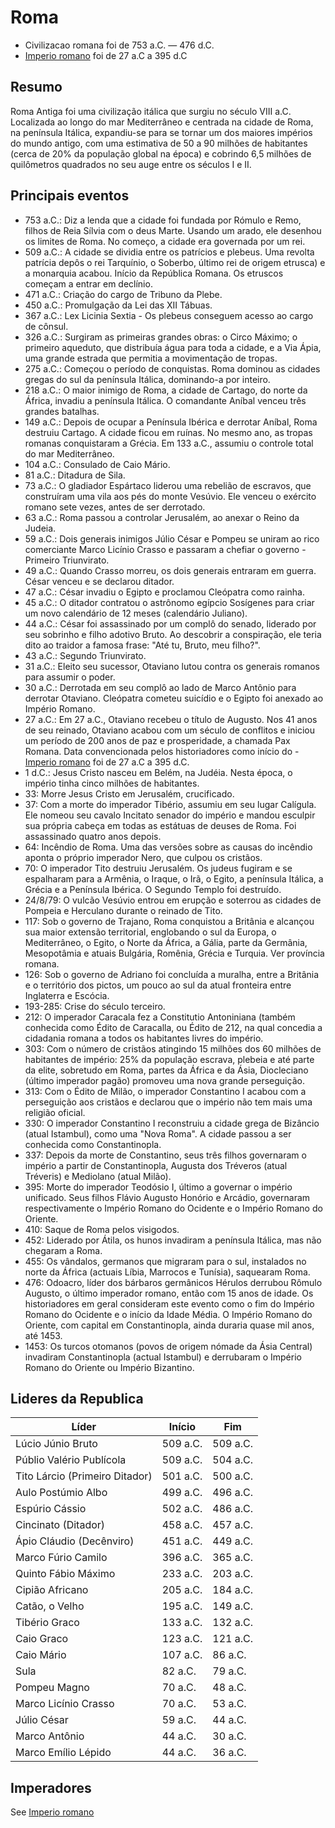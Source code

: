 # Roma

- Civilizacao romana foi de 753 a.C. — 476 d.C. 
- [Imperio romano](imperio-romano) foi de 27 a.C a 395 d.C

## Resumo

Roma Antiga foi uma civilização itálica que surgiu no século VIII a.C. Localizada ao longo do mar Mediterrâneo e centrada na cidade de Roma, na península Itálica, expandiu-se para se tornar um dos maiores impérios do mundo antigo, com uma estimativa de 50 a 90 milhões de habitantes (cerca de 20% da população global na época) e cobrindo 6,5 milhões de quilômetros quadrados no seu auge entre os séculos I e II.

## Principais eventos

- 753 a.C.: Diz a lenda que a cidade foi fundada por Rómulo e Remo, filhos de Reia Sílvia com o deus Marte. Usando um arado, ele desenhou os limites de Roma. No começo, a cidade era governada por um rei.
- 509 a.C.: A cidade se dividia entre os patrícios e plebeus. Uma revolta patrícia depôs o rei Tarquínio, o Soberbo, último rei de origem etrusca) e a monarquia acabou. Início da República Romana. Os etruscos começam a entrar em declínio.
- 471 a.C.: Criação do cargo de Tribuno da Plebe.
- 450 a.C.: Promulgação da Lei das XII Tábuas.
- 367 a.C.: Lex Licinia Sextia - Os plebeus conseguem acesso ao cargo de cônsul.
- 326 a.C.: Surgiram as primeiras grandes obras: o Circo Máximo; o primeiro aqueduto, que distribuía água para toda a cidade, e a Via Ápia, uma grande estrada que permitia a movimentação de tropas.
- 275 a.C.: Começou o período de conquistas. Roma dominou as cidades gregas do sul da península Itálica, dominando-a por inteiro.
- 218 a.C.: O maior inimigo de Roma, a cidade de Cartago, do norte da África, invadiu a península Itálica. O comandante Aníbal venceu três grandes batalhas.
- 149 a.C.: Depois de ocupar a Península Ibérica e derrotar Aníbal, Roma destruiu Cartago. A cidade ficou em ruínas. No mesmo ano, as tropas romanas conquistaram a Grécia. Em 133 a.C., assumiu o controle total do mar Mediterrâneo.
- 104 a.C.: Consulado de Caio Mário.
- 81 a.C.: Ditadura de Sila.
- 73 a.C.: O gladiador Espártaco liderou uma rebelião de escravos, que construíram uma vila aos pés do monte Vesúvio. Ele venceu o exército romano sete vezes, antes de ser derrotado.
- 63 a.C.: Roma passou a controlar Jerusalém, ao anexar o Reino da Judeia.
- 59 a.C.: Dois generais inimigos Júlio César e Pompeu se uniram ao rico comerciante Marco Licínio Crasso e passaram a chefiar o governo - Primeiro Triunvirato.
- 49 a.C.: Quando Crasso morreu, os dois generais entraram em guerra. César venceu e se declarou ditador.
- 47 a.C.: César invadiu o Egipto e proclamou Cleópatra como rainha.
- 45 a.C.: O ditador contratou o astrônomo egípcio Sosígenes para criar um novo calendário de 12 meses (calendário Juliano).
- 44 a.C.: César foi assassinado por um complô do senado, liderado por seu sobrinho e filho adotivo Bruto. Ao descobrir a conspiração, ele teria dito ao traidor a famosa frase: "Até tu, Bruto, meu filho?".
- 43 a.C.: Segundo Triunvirato.
- 31 a.C.: Eleito seu sucessor, Otaviano lutou contra os generais romanos para assumir o poder.
- 30 a.C.: Derrotada em seu complô ao lado de Marco Antônio para derrotar Otaviano. Cleópatra cometeu suicídio e o Egipto foi anexado ao Império Romano.
- 27 a.C.: Em 27 a.C., Otaviano recebeu o título de Augusto. Nos 41 anos de seu reinado, Otaviano acabou com um século de conflitos e iniciou um período de 200 anos de paz e prosperidade, a chamada Pax Romana. Data convencionada pelos historiadores como início do - [Imperio romano](imperio-romano) foi de 27 a.C a 395 d.C.
- 1 d.C.: Jesus Cristo nasceu em Belém, na Judéia. Nesta época, o império tinha cinco milhões de habitantes.
- 33: Morre Jesus Cristo em Jerusalém, crucificado.
- 37: Com a morte do imperador Tibério, assumiu em seu lugar Calígula. Ele nomeou seu cavalo Incitato senador do império e mandou esculpir sua própria cabeça em todas as estátuas de deuses de Roma. Foi assassinado quatro anos depois.
- 64: Incêndio de Roma. Uma das versões sobre as causas do incêndio aponta o próprio imperador Nero, que culpou os cristãos.
- 70: O imperador Tito destruiu Jerusalém. Os judeus fugiram e se espalharam para a Armênia, o Iraque, o Irã, o Egito, a península Itálica, a Grécia e a Península Ibérica. O Segundo Templo foi destruído.
- 24/8/79: O vulcão Vesúvio entrou em erupção e soterrou as cidades de Pompeia e Herculano durante o reinado de Tito.
- 117: Sob o governo de Trajano, Roma conquistou a Britânia e alcançou sua maior extensão territorial, englobando o sul da Europa, o Mediterrâneo, o Egito, o Norte da África, a Gália, parte da Germânia, Mesopotâmia e atuais Bulgária, Romênia, Grécia e Turquia. Ver província romana.
- 126: Sob o governo de Adriano foi concluída a muralha, entre a Britânia e o território dos pictos, um pouco ao sul da atual fronteira entre Inglaterra e Escócia.
- 193-285: Crise do século terceiro.
- 212: O imperador Caracala fez a Constitutio Antoniniana (também conhecida como Édito de Caracalla, ou Édito de 212, na qual concedia a cidadania romana a todos os habitantes livres do império.
- 303: Com o número de cristãos atingindo 15 milhões dos 60 milhões de habitantes de império: 25% da população escrava, plebeia e até parte da elite, sobretudo em Roma, partes da África e da Ásia, Diocleciano (último imperador pagão) promoveu uma nova grande perseguição.
- 313: Com o Édito de Milão, o imperador Constantino I acabou com a perseguição aos cristãos e declarou que o império não tem mais uma religião oficial.
- 330: O imperador Constantino I reconstruiu a cidade grega de Bizâncio (atual Istambul), como uma "Nova Roma". A cidade passou a ser conhecida como Constantinopla.
- 337: Depois da morte de Constantino, seus três filhos governaram o império a partir de Constantinopla, Augusta dos Tréveros (atual Tréveris) e Mediolano (atual Milão).
- 395: Morte do imperador Teodósio I, último a governar o império unificado. Seus filhos Flávio Augusto Honório e Arcádio, governaram respectivamente o Império Romano do Ocidente e o Império Romano do Oriente.
- 410: Saque de Roma pelos visigodos.
- 452: Liderado por Átila, os hunos invadiram a península Itálica, mas não chegaram a Roma.
- 455: Os vândalos, germanos que migraram para o sul, instalados no norte da África (actuais Líbia, Marrocos e Tunísia), saquearam Roma.
- 476: Odoacro, líder dos bárbaros germânicos Hérulos derrubou Rômulo Augusto, o último imperador romano, então com 15 anos de idade. Os historiadores em geral consideram este evento como o fim do Império Romano do Ocidente e o início da Idade Média. O Império Romano do Oriente, com capital em Constantinopla, ainda duraria quase mil anos, até 1453.
- 1453: Os turcos otomanos (povos de origem nómade da Ásia Central) invadiram Constantinopla (actual Istambul) e derrubaram o Império Romano do Oriente ou Império Bizantino.

## Lideres da Republica

| Líder | Início | Fim |
|-------|---------|-----|
| Lúcio Júnio Bruto | 509 a.C. | 509 a.C. |
| Públio Valério Publícola | 509 a.C. | 504 a.C. |
| Tito Lárcio (Primeiro Ditador) | 501 a.C. | 500 a.C. |
| Aulo Postúmio Albo | 499 a.C. | 496 a.C. |
| Espúrio Cássio | 502 a.C. | 486 a.C. |
| Cincinato (Ditador) | 458 a.C. | 457 a.C. |
| Ápio Cláudio (Decênviro) | 451 a.C. | 449 a.C. |
| Marco Fúrio Camilo | 396 a.C. | 365 a.C. |
| Quinto Fábio Máximo | 233 a.C. | 203 a.C. |
| Cipião Africano | 205 a.C. | 184 a.C. |
| Catão, o Velho | 195 a.C. | 149 a.C. |
| Tibério Graco | 133 a.C. | 132 a.C. |
| Caio Graco | 123 a.C. | 121 a.C. |
| Caio Mário | 107 a.C. | 86 a.C. |
| Sula | 82 a.C. | 79 a.C. |
| Pompeu Magno | 70 a.C. | 48 a.C. |
| Marco Licínio Crasso | 70 a.C. | 53 a.C. |
| Júlio César | 59 a.C. | 44 a.C. |
| Marco Antônio | 44 a.C. | 30 a.C. |
| Marco Emílio Lépido | 44 a.C. | 36 a.C. |

## Imperadores

See [Imperio romano](imperio-romano)
